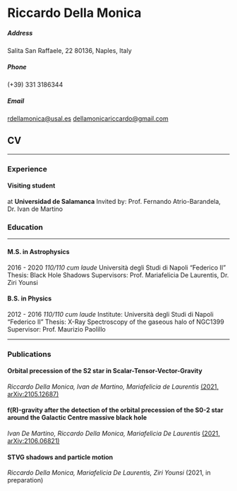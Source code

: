 # Riccardo Della Monica

##### Address
Salita San Raffaele, 22 80136, Naples, Italy
##### Phone
(+39) 331 3186344
##### Email
rdellamonica@usal.es
dellamonicariccardo@gmail.com

## CV
*****



### Experience

#### Visiting student
at **Universidad de Salamanca**
Invited by: Prof. Fernando Atrio-Barandela, Dr. Ivan de Martino

### Education

*****

#### M.S. in Astrophysics
2016 - 2020
*110/110 cum laude*
Università degli Studi di Napoli “Federico II”
Thesis: Black Hole Shadows
Supervisors: Prof. Mariafelicia De Laurentis, Dr. Ziri Younsi

#### B.S. in Physics
2012 - 2016
*110/110 cum laude*
Institute: Università degli Studi di Napoli “Federico II”
Thesis: X-Ray Spectroscopy of the gaseous halo of NGC1399
Supervisor: Prof. Maurizio Paolillo

*****

### Publications


#### Orbital precession of the S2 star in Scalar-Tensor-Vector-Gravity
*Riccardo Della Monica, Ivan de Martino, Mariafelicia de Laurentis*
[(2021, arXiv:2105.12687)](#)

#### f(R)-gravity after the detection of the orbital precession of the S0-2 star around the Galactic Centre massive black hole 
*Ivan De Martino, Riccardo Della Monica, Mariafelicia De Laurentis*
[(2021, arXiv:2106.06821)](#)

#### STVG shadows and particle motion
*Riccardo Della Monica, Mariafelicia De Laurentis, Ziri Younsi*
(2021, in preparation)

